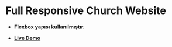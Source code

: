 # Full Responsive Church Website

* **Flexbox yapısı kullanılmıştır.** 

* **[Live Demo](https://mehmetaydar01.github.io/Church-Website-Full-Responsive/)**